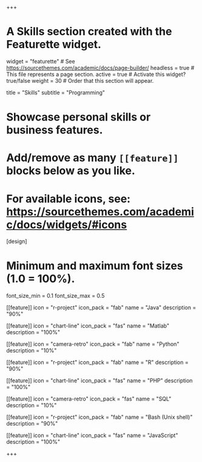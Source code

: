 +++
# A Skills section created with the Featurette widget.
widget = "featurette"  # See https://sourcethemes.com/academic/docs/page-builder/
headless = true  # This file represents a page section.
active = true  # Activate this widget? true/false
weight = 30  # Order that this section will appear.

title = "Skills"
subtitle = "Programming"

# Showcase personal skills or business features.
# 
# Add/remove as many `[[feature]]` blocks below as you like.
# 
# For available icons, see: https://sourcethemes.com/academic/docs/widgets/#icons
[design]
  # Minimum and maximum font sizes (1.0 = 100%).
  font_size_min = 0.1
  font_size_max = 0.5
  
  
[[feature]]
  icon = "r-project"
  icon_pack = "fab"
  name = "Java"
  description = "90%"
  
[[feature]]
  icon = "chart-line"
  icon_pack = "fas"
  name = "Matlab"
  description = "100%"  
  
[[feature]]
  icon = "camera-retro"
  icon_pack = "fab"
  name = "Python"
  description = "10%"
  
[[feature]]
  icon = "r-project"
  icon_pack = "fab"
  name = "R"
  description = "90%"
  
[[feature]]
  icon = "chart-line"
  icon_pack = "fas"
  name = "PHP"
  description = "100%"  
  
[[feature]]
  icon = "camera-retro"
  icon_pack = "fas"
  name = "SQL"
  description = "10%"
  
[[feature]]
  icon = "r-project"
  icon_pack = "fab"
  name = "Bash (Unix shell)"
  description = "90%"
  
[[feature]]
  icon = "chart-line"
  icon_pack = "fas"
  name = "JavaScript"
  description = "100%"  

+++
